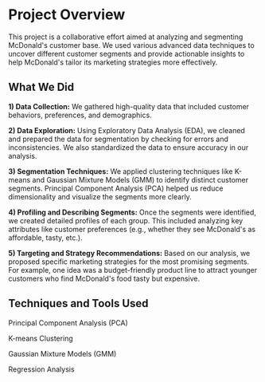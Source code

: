 # Project Overview
This project is a collaborative effort aimed at analyzing and segmenting McDonald's customer base. We used various advanced data techniques to uncover different customer segments and provide actionable insights to help McDonald's tailor its marketing strategies more effectively.

## What We Did

**1) Data Collection:** We gathered high-quality data that included customer behaviors, preferences, and demographics.

**2) Data Exploration:** Using Exploratory Data Analysis (EDA), we cleaned and prepared the data for segmentation by checking for errors and inconsistencies. We also standardized the data to ensure accuracy in our analysis.

**3) Segmentation Techniques:** We applied clustering techniques like K-means and Gaussian Mixture Models (GMM) to identify distinct customer segments. Principal Component Analysis (PCA) helped us reduce dimensionality and visualize the segments more clearly.

**4) Profiling and Describing Segments:** Once the segments were identified, we created detailed profiles of each group. This included analyzing key attributes like customer preferences (e.g., whether they see McDonald's as affordable, tasty, etc.).

**5) Targeting and Strategy Recommendations:** Based on our analysis, we proposed specific marketing strategies for the most promising segments. For example, one idea was a budget-friendly product line to attract younger customers who find McDonald's food tasty but expensive.

## Techniques and Tools Used

Principal Component Analysis (PCA)

K-means Clustering

Gaussian Mixture Models (GMM)

Regression Analysis
